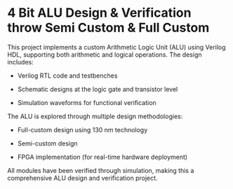 
# 4 Bit ALU Design & Verification throw Semi Custom & Full Custom

This project implements a custom Arithmetic Logic Unit (ALU) using Verilog HDL, supporting both arithmetic and logical operations. The design includes:

- Verilog RTL code and testbenches

- Schematic designs at the logic gate and transistor level

- Simulation waveforms for functional verification

The ALU is explored through multiple design methodologies:

- Full-custom design using 130 nm technology

- Semi-custom design 

- FPGA implementation (for real-time hardware deployment)

All modules have been verified through simulation, making this a comprehensive ALU design and verification project.
